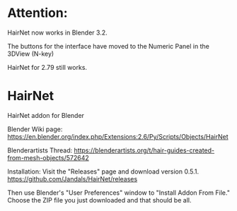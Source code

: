 # Attention:
HairNet now works in Blender 3.2. 

The buttons for the interface have moved to the Numeric Panel in the 3DView (N-key)

HairNet for 2.79 still works.

# HairNet
HairNet addon for Blender

Blender Wiki page:
https://en.blender.org/index.php/Extensions:2.6/Py/Scripts/Objects/HairNet

Blenderartists Thread:
https://blenderartists.org/t/hair-guides-created-from-mesh-objects/572642

Installation:
Visit the "Releases" page and download version 0.5.1.
https://github.com/Jandals/HairNet/releases

Then use Blender's "User Preferences" window to "Install Addon From File." Choose the ZIP file you just downloaded and that should be all.
